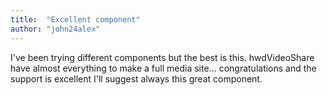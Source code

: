 ```yaml
---
title:  "Excellent component"
author: "john24alex"
---
```

I've been trying different components but the best is this. hwdVideoShare have almost everything to make a full media site... congratulations and the support is excellent I'll suggest always this great component.